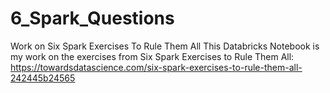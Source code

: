 # 6_Spark_Questions
Work on Six Spark Exercises To Rule Them All
This Databricks Notebook is my work on the exercises from Six Spark Exercises to Rule Them All: https://towardsdatascience.com/six-spark-exercises-to-rule-them-all-242445b24565
